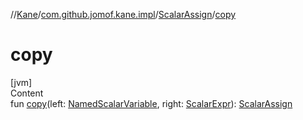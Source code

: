 //[Kane](../../index.md)/[com.github.jomof.kane.impl](../index.md)/[ScalarAssign](index.md)/[copy](copy.md)



# copy  
[jvm]  
Content  
fun [copy](copy.md)(left: [NamedScalarVariable](../-named-scalar-variable/index.md), right: [ScalarExpr](../../com.github.jomof.kane/-scalar-expr/index.md)): [ScalarAssign](index.md)  



